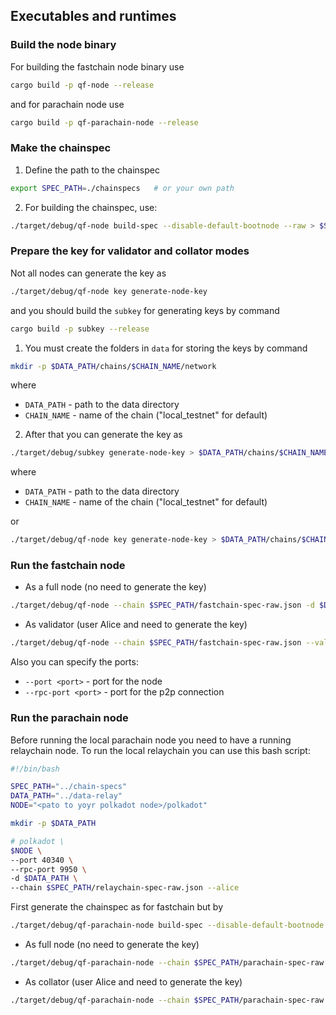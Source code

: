 ## Executables and runtimes

### Build the node binary
For building the fastchain node binary use 
```bash
cargo build -p qf-node --release
```

and for parachain node use

```bash
cargo build -p qf-parachain-node --release
```

### Make the chainspec
1. Define the path to the chainspec
```bash
export SPEC_PATH=./chainspecs   # or your own path
```

2. For building the chainspec, use:

```bash
./target/debug/qf-node build-spec --disable-default-bootnode --raw > $SPEC_PATH/fastchain-spec-raw.json
```

### Prepare the key for validator and collator modes
Not all nodes can generate the key as 
```bash
./target/debug/qf-node key generate-node-key
```
and you should build the `subkey` for generating keys by command 
```bash
cargo build -p subkey --release
```

1. You must create the folders in `data` for storing the keys by command 
```bash
mkdir -p $DATA_PATH/chains/$CHAIN_NAME/network
```
where 
- `DATA_PATH` - path to the data directory
- `CHAIN_NAME` - name of the chain ("local_testnet" for default)

2. After that you can generate the key as 

```bash
./target/debug/subkey generate-node-key > $DATA_PATH/chains/$CHAIN_NAME/network/secret_ed25519
```
where 
- `DATA_PATH` - path to the data directory
- `CHAIN_NAME` - name of the chain ("local_testnet" for default)

or

```bash
./target/debug/qf-node key generate-node-key > $DATA_PATH/chains/$CHAIN_NAME/network/secret_ed25519
```

### Run the fastchain node
- As a full node (no need to generate the key)
```bash
./target/debug/qf-node --chain $SPEC_PATH/fastchain-spec-raw.json -d $DATA_PATH
```
- As validator (user Alice and need to generate the key)
```bash
./target/debug/qf-node --chain $SPEC_PATH/fastchain-spec-raw.json --validator --alice -d $DATA_PATH
```


Also you can specify the ports:
- `--port <port>` - port for the node
- `--rpc-port <port>` - port for the p2p connection

### Run the parachain node
Before running the local parachain node you need to have a running relaychain node.
To run the local relaychain you can use this bash script:
```bash
#!/bin/bash

SPEC_PATH="../chain-specs"
DATA_PATH="../data-relay"
NODE="<pato to yoyr polkadot node>/polkadot"

mkdir -p $DATA_PATH

# polkadot \
$NODE \
--port 40340 \
--rpc-port 9950 \
-d $DATA_PATH \
--chain $SPEC_PATH/relaychain-spec-raw.json --alice
```

First generate the chainspec as for fastchain but by 
```bash
./target/debug/qf-parachain-node build-spec --disable-default-bootnode --raw > $SPEC_PATH/parachain-spec-raw.json
```

- As full node (no need to generate the key)
```bash
./target/debug/qf-parachain-node --chain $SPEC_PATH/parachain-spec-raw.json -d $DATA_PATH -- --chain $SPEC_PATH/relaychain-spec-raw.json
```
- As collator (user Alice and need to generate the key)
```bash
./target/debug/qf-parachain-node --chain $SPEC_PATH/parachain-spec-raw.json --collator --alice -d $DATA_PATH -- --chain $SPEC_PATH/relaychain-spec-raw.json
```
